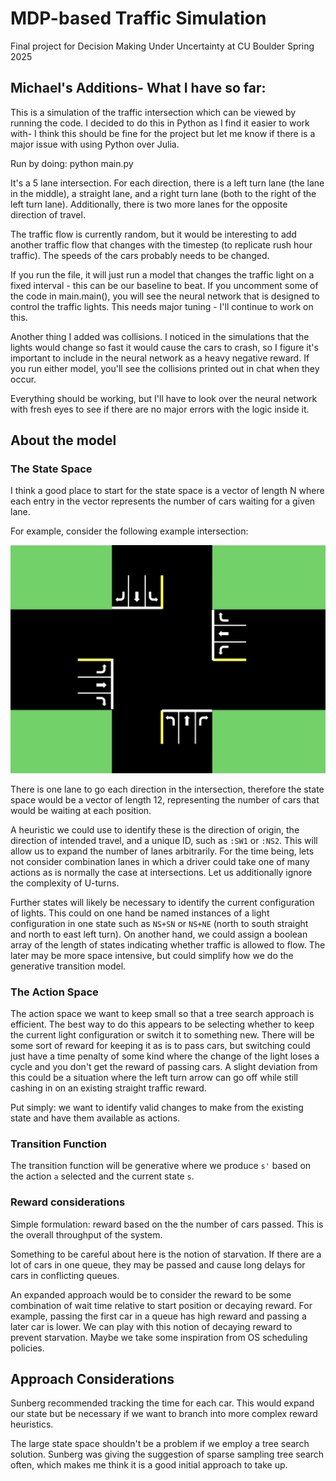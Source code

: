 # MDP-based Traffic Simulation

Final project for Decision Making Under Uncertainty at CU Boulder Spring 2025

## Michael's Additions- What I have so far:  
This is a simulation of the traffic intersection which can be viewed by running the code. 
I decided to do this in Python as I find it easier to work with- I think this should be fine for the project but let me know if there is a major issue with 
using Python over Julia.

Run by doing: 
python main.py

It's a 5 lane intersection. For each direction, there is a left turn lane (the lane in the middle), a straight lane, and a right turn lane (both to the right of the
left turn lane). Additionally, there is two more lanes for the opposite direction of travel. 

The traffic flow is currently random, but it would be interesting to add another traffic flow that changes with the timestep (to replicate rush hour traffic).
The speeds of the cars probably needs to be changed. 

If you run the file, it will just run a model that changes the traffic light on a fixed interval - this can be our baseline to beat. 
If you uncomment some of the code in main.main(), you will see the neural network that is designed to control the traffic lights. 
This needs major tuning - I'll continue to work on this. 

Another thing I added was collisions. I noticed in the simulations that the lights would change so fast it would cause the cars to crash, so I figure it's important
to include in the neural network as a heavy negative reward. If you run either model, you'll see the collisions printed out in chat when they occur. 

Everything should be working, but I'll have to look over the neural network with fresh eyes to see if there are no major errors with the logic inside it. 

## About the model

### The State Space

I think a good place to start for the state space is a vector of length N where
each entry in the vector represents the number of cars waiting for a given lane.

For example, consider the following example intersection:

![Intersection Diagram](IntersectionDiagram.jpg)

There is one lane to go each direction in the intersection, therefore the state space would be a vector of length 12, representing the number of cars that would be waiting at each position.

A heuristic we could use to identify these is the direction of origin, the direction of intended travel, and a unique ID, such as `:SW1` or `:NS2`. This will allow us to expand the number of lanes arbitrarily. For the time being, lets not consider combination lanes in which a driver could take one of many actions as is normally the case at intersections. Let us additionally ignore the complexity of U-turns.

Further states will likely be necessary to identify the current configuration of lights. This could on one hand be named instances of a light configuration in one state such as `NS+SN` or `NS+NE` (north to south straight and north to east left turn). On another hand, we could assign a boolean array of the length of states indicating whether traffic is allowed to flow. The later may be more space intensive, but could simplify how we do the generative transition model.

### The Action Space

The action space we want to keep small so that a tree search approach is efficient. The best way to do this appears to be selecting whether to keep the current light configuration or switch it to something new. There will be some sort of reward for keeping it as is to pass cars, but switching could just have a time penalty of some kind where the change of the light loses a cycle and you don't get the reward of passing cars. A slight deviation from this could be a situation where the left turn arrow can go off while still cashing in on an existing straight traffic reward.

Put simply: we want to identify valid changes to make from the existing state and have them available as actions.

### Transition Function

The transition function will be generative where we produce `s'` based on the action `a` selected and the current state `s`.

### Reward considerations

Simple formulation: reward based on the the number of cars passed. This is the overall throughput of the system. 

Something to be careful about here is the notion of starvation. If there are a lot of cars in one queue, they may be passed and cause long delays for cars in conflicting queues.

An expanded approach would be to consider the reward to be some combination of wait time relative to start position or decaying reward. For example, passing the first car in a queue has high reward and passing a later car is lower. We can play with this notion of decaying reward to prevent starvation. Maybe we take some inspiration from OS scheduling policies.

## Approach Considerations

Sunberg recommended tracking the time for each car. This would expand our state but be necessary if we want to branch into more complex reward heuristics.

The large state space shouldn't be a problem if we employ a tree search solution. Sunberg was giving the suggestion of sparse sampling tree search often, which makes me think it is a good initial approach to take up.

